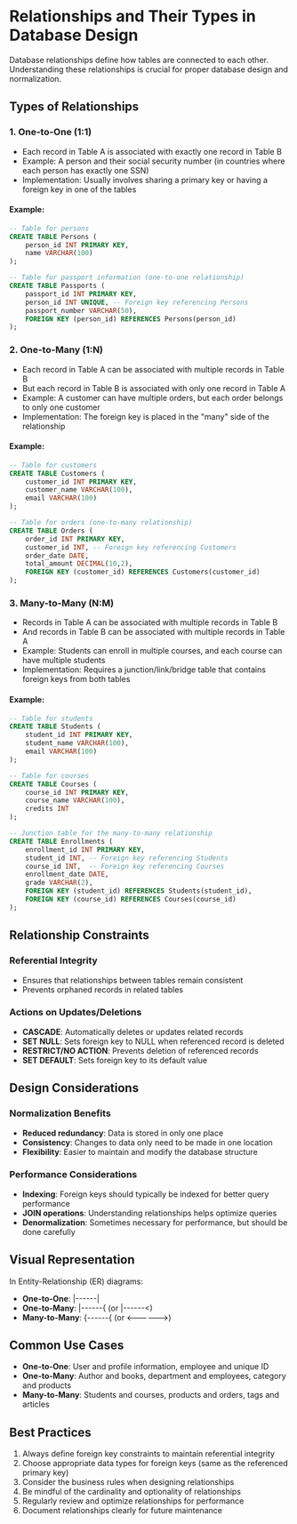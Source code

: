 # Relationships and Their Types in Database Design

Database relationships define how tables are connected to each other. Understanding these relationships is crucial for proper database design and normalization.

## Types of Relationships

### 1. One-to-One (1:1)
- Each record in Table A is associated with exactly one record in Table B
- Example: A person and their social security number (in countries where each person has exactly one SSN)
- Implementation: Usually involves sharing a primary key or having a foreign key in one of the tables

#### Example:
```sql
-- Table for persons
CREATE TABLE Persons (
    person_id INT PRIMARY KEY,
    name VARCHAR(100)
);

-- Table for passport information (one-to-one relationship)
CREATE TABLE Passports (
    passport_id INT PRIMARY KEY,
    person_id INT UNIQUE, -- Foreign key referencing Persons
    passport_number VARCHAR(50),
    FOREIGN KEY (person_id) REFERENCES Persons(person_id)
);
```

### 2. One-to-Many (1:N)
- Each record in Table A can be associated with multiple records in Table B
- But each record in Table B is associated with only one record in Table A
- Example: A customer can have multiple orders, but each order belongs to only one customer
- Implementation: The foreign key is placed in the "many" side of the relationship

#### Example:
```sql
-- Table for customers
CREATE TABLE Customers (
    customer_id INT PRIMARY KEY,
    customer_name VARCHAR(100),
    email VARCHAR(100)
);

-- Table for orders (one-to-many relationship)
CREATE TABLE Orders (
    order_id INT PRIMARY KEY,
    customer_id INT, -- Foreign key referencing Customers
    order_date DATE,
    total_amount DECIMAL(10,2),
    FOREIGN KEY (customer_id) REFERENCES Customers(customer_id)
);
```

### 3. Many-to-Many (N:M)
- Records in Table A can be associated with multiple records in Table B
- And records in Table B can be associated with multiple records in Table A
- Example: Students can enroll in multiple courses, and each course can have multiple students
- Implementation: Requires a junction/link/bridge table that contains foreign keys from both tables

#### Example:
```sql
-- Table for students
CREATE TABLE Students (
    student_id INT PRIMARY KEY,
    student_name VARCHAR(100),
    email VARCHAR(100)
);

-- Table for courses
CREATE TABLE Courses (
    course_id INT PRIMARY KEY,
    course_name VARCHAR(100),
    credits INT
);

-- Junction table for the many-to-many relationship
CREATE TABLE Enrollments (
    enrollment_id INT PRIMARY KEY,
    student_id INT, -- Foreign key referencing Students
    course_id INT,  -- Foreign key referencing Courses
    enrollment_date DATE,
    grade VARCHAR(2),
    FOREIGN KEY (student_id) REFERENCES Students(student_id),
    FOREIGN KEY (course_id) REFERENCES Courses(course_id)
);
```

## Relationship Constraints

### Referential Integrity
- Ensures that relationships between tables remain consistent
- Prevents orphaned records in related tables

### Actions on Updates/Deletions
- **CASCADE**: Automatically deletes or updates related records
- **SET NULL**: Sets foreign key to NULL when referenced record is deleted
- **RESTRICT/NO ACTION**: Prevents deletion of referenced records
- **SET DEFAULT**: Sets foreign key to its default value

## Design Considerations

### Normalization Benefits
- **Reduced redundancy**: Data is stored in only one place
- **Consistency**: Changes to data only need to be made in one location
- **Flexibility**: Easier to maintain and modify the database structure

### Performance Considerations
- **Indexing**: Foreign keys should typically be indexed for better query performance
- **JOIN operations**: Understanding relationships helps optimize queries
- **Denormalization**: Sometimes necessary for performance, but should be done carefully

## Visual Representation

In Entity-Relationship (ER) diagrams:
- **One-to-One**: |------|
- **One-to-Many**: |------{ (or |------<)
- **Many-to-Many**: {------{ (or <------>)

## Common Use Cases

- **One-to-One**: User and profile information, employee and unique ID
- **One-to-Many**: Author and books, department and employees, category and products
- **Many-to-Many**: Students and courses, products and orders, tags and articles

## Best Practices

1. Always define foreign key constraints to maintain referential integrity
2. Choose appropriate data types for foreign keys (same as the referenced primary key)
3. Consider the business rules when designing relationships
4. Be mindful of the cardinality and optionality of relationships
5. Regularly review and optimize relationships for performance
6. Document relationships clearly for future maintenance